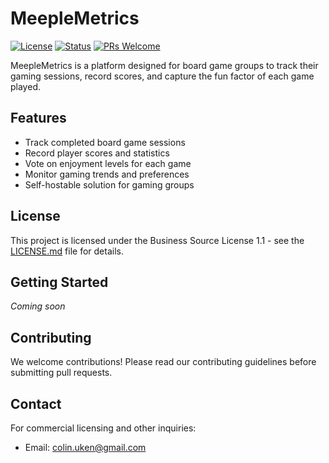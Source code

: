# MeepleMetrics

[![License](https://img.shields.io/badge/license-BSL%201.1-blue.svg)](LICENSE.md)
[![Status](https://img.shields.io/badge/status-in%20development-yellow.svg)]()
[![PRs Welcome](https://img.shields.io/badge/PRs-welcome-brightgreen.svg)]()

MeepleMetrics is a platform designed for board game groups to track their gaming sessions, record scores, and capture the fun factor of each game played.

## Features

- Track completed board game sessions
- Record player scores and statistics
- Vote on enjoyment levels for each game
- Monitor gaming trends and preferences
- Self-hostable solution for gaming groups

## License

This project is licensed under the Business Source License 1.1 - see the [LICENSE.md](LICENSE.md) file for details.

## Getting Started

_Coming soon_

## Contributing

We welcome contributions! Please read our contributing guidelines before submitting pull requests.

## Contact

For commercial licensing and other inquiries:
- Email: colin.uken@gmail.com